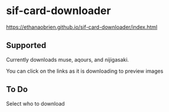 # sif-card-downloader


https://ethanaobrien.github.io/sif-card-downloader/index.html


## Supported

Currently downloads muse, aqours, and nijigasaki.

You can click on the links as it is downloading to preview images

## To Do

Select who to download
